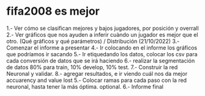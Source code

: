 # fifa2008 es mejor
 1.- Ver cómo se clasifican mejores y bajos jugadores, por posición y overrall 
 2.- Ver gráficos que nos ayuden a inferir cuàndo un jugador es mejor que el otro. (Qué gráficos y qué parámetros) / Distribución (21/10/2022)
 3.- Comenzar el informe a presentar 
 4.- Ir colocando en el informe los gráficos que podríamos ir sacando
 5.- Ir etiquedando los datos, colocar los csv para cada conversión de datos que se irá haciendo 
 6.- realizar la segmentación de datos 80% para train, 10% develop, 10% test. 
 7.- Construir la red Neuronal y validar. 
 8.- agregar resultados, e ir viendo cuál nos da mejor accuarency and value lost
 5.- Colocar ramas para cada paso con la red neuronal, hasta tener la más óptima. optional.
 6.- Informe final
 
 
 
 
